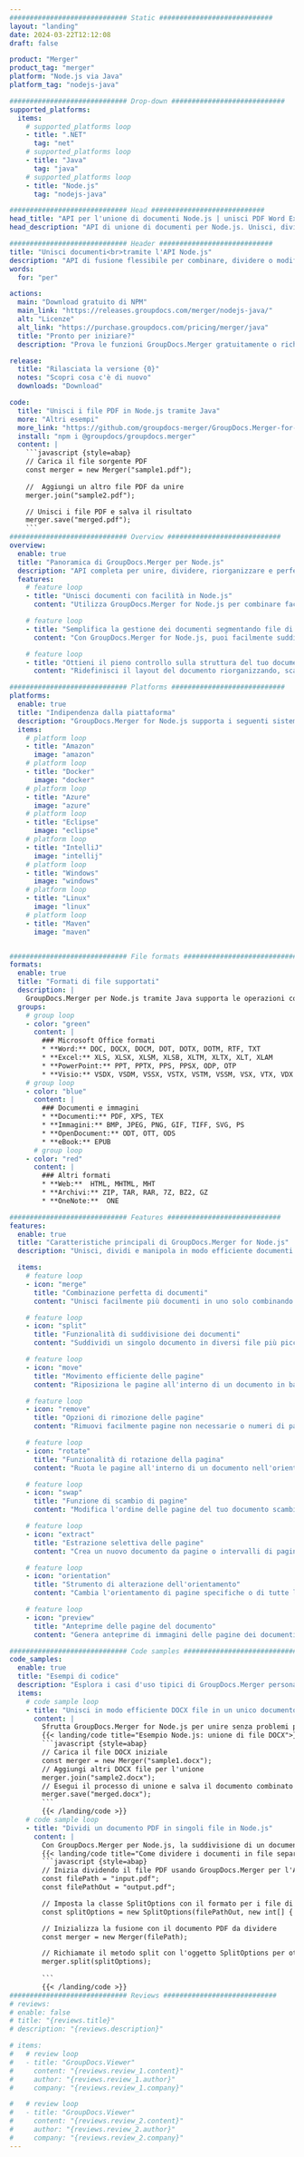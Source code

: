 ```yaml
---
############################# Static ############################
layout: "landing"
date: 2024-03-22T12:12:08
draft: false

product: "Merger"
product_tag: "merger"
platform: "Node.js via Java"
platform_tag: "nodejs-java"

############################# Drop-down ############################
supported_platforms:
  items:
    # supported_platforms loop
    - title: ".NET"
      tag: "net"
    # supported_platforms loop
    - title: "Java"
      tag: "java"
    # supported_platforms loop
    - title: "Node.js"
      tag: "nodejs-java"

############################# Head ############################
head_title: "API per l'unione di documenti Node.js | unisci PDF Word Excel"
head_description: "API di unione di documenti per Node.js. Unisci, dividi, scambia, riordina ed elimina pagine nei formati PDF, Microsoft Word, Excel, presentazioni, Visio, XPS e EPUB."

############################# Header ############################
title: "Unisci documenti<br>tramite l'API Node.js"
description: "API di fusione flessibile per combinare, dividere o modificare facilmente PDF e documenti Office"
words:
  for: "per"

actions:
  main: "Download gratuito di NPM"
  main_link: "https://releases.groupdocs.com/merger/nodejs-java/"
  alt: "Licenze"
  alt_link: "https://purchase.groupdocs.com/pricing/merger/java"
  title: "Pronto per iniziare?"
  description: "Prova le funzioni GroupDocs.Merger gratuitamente o richiedi una licenza"

release:
  title: "Rilasciata la versione {0}"
  notes: "Scopri cosa c'è di nuovo"
  downloads: "Download"

code:
  title: "Unisci i file PDF in Node.js tramite Java"
  more: "Altri esempi"
  more_link: "https://github.com/groupdocs-merger/GroupDocs.Merger-for-Node.js-via-Java"
  install: "npm i @groupdocs/groupdocs.merger"
  content: |
    ```javascript {style=abap}   
    // Carica il file sorgente PDF
    const merger = new Merger("sample1.pdf");
    
    //  Aggiungi un altro file PDF da unire
    merger.join("sample2.pdf");

    // Unisci i file PDF e salva il risultato
    merger.save("merged.pdf");
    ```
############################# Overview ############################
overview:
  enable: true
  title: "Panoramica di GroupDocs.Merger per Node.js"
  description: "API completa per unire, dividere, riorganizzare e perfezionare documenti, diapositive e diagrammi nelle applicazioni Node.js."
  features:
    # feature loop
    - title: "Unisci documenti con facilità in Node.js"
      content: "Utilizza GroupDocs.Merger for Node.js per combinare facilmente i documenti PDF e Office in un file unificato. Questa libreria estende il supporto di un ampio formato, consentendo l'integrazione e la fusione fluide di diversi tipi di file, migliorando così il processo di gestione dei documenti nelle applicazioni Node.js."

    # feature loop
    - title: "Semplifica la gestione dei documenti segmentando file di grandi dimensioni"
      content: "Con GroupDocs.Merger for Node.js, puoi facilmente suddividere file PDF o Office sostanziali in parti più gestibili. Personalizza i tuoi documenti dividendoli in base a pagine specifiche, intervalli o estrazione di singole pagine, migliorando l'organizzazione e l'efficienza dei flussi di lavoro documentali."

    # feature loop
    - title: "Ottieni il pieno controllo sulla struttura del tuo documento in Node.js"
      content: "Ridefinisci il layout del documento riorganizzando, scambiando o eliminando facilmente le pagine usando GroupDocs.Merger for Node.js. Adatta i tuoi documenti per soddisfare esigenze specifiche, offrendo una flessibilità senza pari nella creazione di una configurazione di file personalizzata."

############################# Platforms ############################
platforms:
  enable: true
  title: "Indipendenza dalla piattaforma"
  description: "GroupDocs.Merger for Node.js supporta i seguenti sistemi operativi, framework e gestori di pacchetti"
  items:
    # platform loop
    - title: "Amazon"
      image: "amazon"
    # platform loop
    - title: "Docker"
      image: "docker"
    # platform loop
    - title: "Azure"
      image: "azure"
    # platform loop
    - title: "Eclipse"
      image: "eclipse"
    # platform loop
    - title: "IntelliJ"
      image: "intellij"
    # platform loop
    - title: "Windows"
      image: "windows"
    # platform loop
    - title: "Linux"
      image: "linux"
    # platform loop
    - title: "Maven"
      image: "maven"


############################# File formats ############################
formats:
  enable: true
  title: "Formati di file supportati"
  description: |
    GroupDocs.Merger per Node.js tramite Java supporta le operazioni con i seguenti [formati di file](https://docs.groupdocs.com/merger/nodejs-java/supported-document-formats/).
  groups:
    # group loop
    - color: "green"
      content: |
        ### Microsoft Office formati
        * **Word:** DOC, DOCX, DOCM, DOT, DOTX, DOTM, RTF, TXT
        * **Excel:** XLS, XLSX, XLSM, XLSB, XLTM, XLTX, XLT, XLAM
        * **PowerPoint:** PPT, PPTX, PPS, PPSX, ODP, OTP
        * **Visio:** VSDX, VSDM, VSSX, VSTX, VSTM, VSSM, VSX, VTX, VDX
    # group loop
    - color: "blue"
      content: |
        ### Documenti e immagini
        * **Documenti:** PDF, XPS, TEX
        * **Immagini:** BMP, JPEG, PNG, GIF, TIFF, SVG, PS
        * **OpenDocument:** ODT, OTT, ODS
        * **eBook:** EPUB
      # group loop
    - color: "red"
      content: |
        ### Altri formati
        * **Web:**  HTML, MHTML, MHT
        * **Archivi:** ZIP, TAR, RAR, 7Z, BZ2, GZ
        * **OneNote:**  ONE

############################# Features ############################
features:
  enable: true
  title: "Caratteristiche principali di GroupDocs.Merger for Node.js"
  description: "Unisci, dividi e manipola in modo efficiente documenti nei formati PDF e Office utilizzando GroupDocs.Merger in un ambiente Node.js."

  items:
    # feature loop
    - icon: "merge"
      title: "Combinazione perfetta di documenti"
      content: "Unisci facilmente più documenti in uno solo combinando pagine o intervalli specifici di vari file, utilizzando GroupDocs.Merger per Node.js."

    # feature loop
    - icon: "split"
      title: "Funzionalità di suddivisione dei documenti"
      content: "Suddividi un singolo documento in diversi file più piccoli per una migliore gestione e organizzazione, utilizzando la funzionalità di suddivisione completa di GroupDocs.Merger for Node.js."

    # feature loop
    - icon: "move"
      title: "Movimento efficiente delle pagine"
      content: "Riposiziona le pagine all'interno di un documento in base alle tue esigenze utilizzando l'intuitiva funzione MovePage nell'ambiente Node.js."

    # feature loop
    - icon: "remove"
      title: "Opzioni di rimozione delle pagine"
      content: "Rimuovi facilmente pagine non necessarie o numeri di pagina specifici con la funzione RemovePages di GroupDocs.Merger su misura per Node.js."

    # feature loop
    - icon: "rotate"
      title: "Funzionalità di rotazione della pagina"
      content: "Ruota le pagine all'interno di un documento nell'orientamento desiderato (90, 180 o 270 gradi) utilizzando la semplice operazione RotatePages."

    # feature loop
    - icon: "swap"
      title: "Funzione di scambio di pagine"
      content: "Modifica l'ordine delle pagine del tuo documento scambiandone le posizioni, creando così un documento riorganizzato con la funzione SwappPages."

    # feature loop
    - icon: "extract"
      title: "Estrazione selettiva delle pagine"
      content: "Crea un nuovo documento da pagine o intervalli di pagine selezionati, estraendo solo il contenuto necessario con GroupDocs.Merger per Node.js."

    # feature loop
    - icon: "orientation"
      title: "Strumento di alterazione dell'orientamento"
      content: "Cambia l'orientamento di pagine specifiche o di tutte le pagine da verticale a orizzontale o viceversa, utilizzando la funzione ChangeOrientation nei tuoi progetti Node.js."

    # feature loop
    - icon: "preview"
      title: "Anteprime delle pagine del documento"
      content: "Genera anteprime di immagini delle pagine dei documenti per comprenderne meglio il contenuto e il layout, utilizzando la funzione PreviewPages all'interno di Node.js."

############################# Code samples ############################
code_samples:
  enable: true
  title: "Esempi di codice"
  description: "Esplora i casi d'uso tipici di GroupDocs.Merger personalizzati per gli ambienti Node.js. Questi esempi dimostrano l'efficienza e la facilità di unire documenti utilizzando GroupDocs.Merger per Node.js."
  items:
    # code sample loop
    - title: "Unisci in modo efficiente DOCX file in un unico documento utilizzando Node.js"
      content: |
        Sfrutta GroupDocs.Merger for Node.js per unire senza problemi più file DOCX in un unico documento completo. Utilizza la nostra funzionalità [Unisci Word Documents](https://docs.groupdocs.com/merger/nodejs-java/merge/word/) per combinare in modo efficiente i file, migliorando la gestione dei documenti e la produttività. Di seguito, trovate uno snippet di codice Node.js per guidarvi nel processo di unione dei documenti:
        {{< landing/code title="Esempio Node.js: unione di file DOCX">}}
        ```javascript {style=abap}   
        // Carica il file DOCX iniziale
        const merger = new Merger("sample1.docx");
        // Aggiungi altri DOCX file per l'unione
        merger.join("sample2.docx");
        // Esegui il processo di unione e salva il documento combinato
        merger.save("merged.docx");
        ```
        {{< /landing/code >}}
    # code sample loop
    - title: "Dividi un documento PDF in singoli file in Node.js"
      content: |
        Con GroupDocs.Merger per Node.js, la suddivisione di un documento in più file è semplificata. La nostra funzione [Split Document](https://docs.groupdocs.com/merger/nodejs-java/split-document/) consente una gestione e un'estrazione efficienti di sezioni specifiche da documenti PDF di grandi dimensioni, rendendo più efficace la gestione dei documenti. Questa funzione supporta la suddivisione dei documenti per intervallo di pagine, pagine iniziali/finali o numeri di pagina pari/dispari, tra gli altri criteri.
        {{< landing/code title="Come dividere i documenti in file separati con Node.js">}}
        ```javascript {style=abap}   
        // Inizia dividendo il file PDF usando GroupDocs.Merger per l'API Node.js
        const filePath = "input.pdf";
        const filePathOut = "output.pdf";

        // Imposta la classe SplitOptions con il formato per i file di output
        const splitOptions = new SplitOptions(filePathOut, new int[] { 3, 6, 8 });

        // Inizializza la fusione con il documento PDF da dividere
        const merger = new Merger(filePath);

        // Richiamate il metodo split con l'oggetto SplitOptions per ottenere i documenti risultanti
        merger.split(splitOptions);
  
        ```
        {{< /landing/code >}}
############################# Reviews ############################
# reviews:
# enable: false
# title: "{reviews.title}"
# description: "{reviews.description}"

# items:
#   # review loop
#   - title: "GroupDocs.Viewer"
#     content: "{reviews.review_1.content}"
#     author: "{reviews.review_1.author}"
#     company: "{reviews.review_1.company}"

#   # review loop
#   - title: "GroupDocs.Viewer"
#     content: "{reviews.review_2.content}"
#     author: "{reviews.review_2.author}"
#     company: "{reviews.review_2.company}"
---
```

